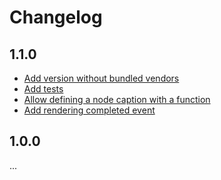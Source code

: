 # Changelog

## 1.1.0

- [Add version without bundled vendors](https://github.com/neo4j-contrib/neovis.js/pull/62)
- [Add tests](https://github.com/neo4j-contrib/neovis.js/pull/63)
- [Allow defining a node caption with a function](https://github.com/neo4j-contrib/neovis.js/pull/48)
- [Add rendering completed event](https://github.com/neo4j-contrib/neovis.js/pull/47)


## 1.0.0

...